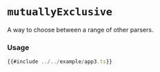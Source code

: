 # `mutuallyExclusive`

A way to choose between a range of other parsers.

### Usage

```ts
{{#include ../../example/app3.ts}}
```
